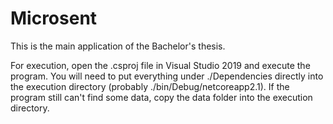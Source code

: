 # Microsent
This is the main application of the Bachelor's thesis.

For execution, open the .csproj file in Visual Studio 2019 and execute the program. You will need to put everything under ./Dependencies directly into the execution directory (probably ./bin/Debug/netcoreapp2.1). If the program still can't find some data, copy the data folder into the execution directory.